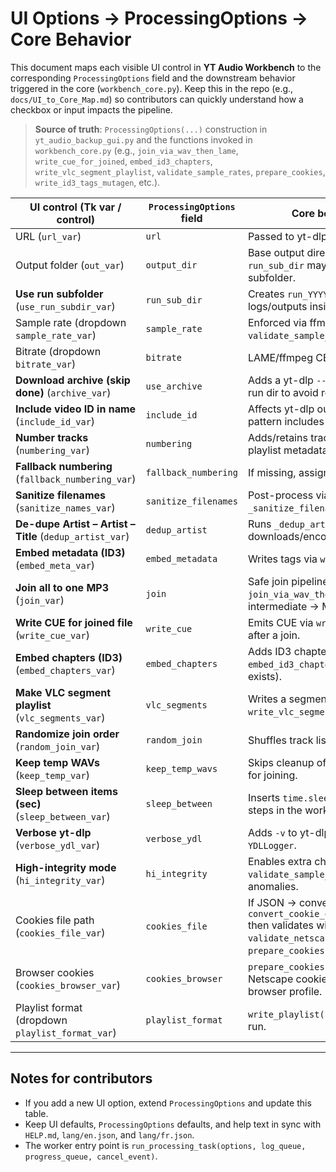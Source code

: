 # UI Options → ProcessingOptions → Core Behavior

This document maps each visible UI control in **YT Audio Workbench** to the corresponding
`ProcessingOptions` field and the downstream behavior triggered in the core (`workbench_core.py`).
Keep this in the repo (e.g., `docs/UI_to_Core_Map.md`) so contributors can quickly understand
how a checkbox or input impacts the pipeline.

> **Source of truth**: `ProcessingOptions(...)` construction in `yt_audio_backup_gui.py` and the
> functions invoked in `workbench_core.py` (e.g., `join_via_wav_then_lame`, `write_cue_for_joined`,
> `embed_id3_chapters`, `write_vlc_segment_playlist`, `validate_sample_rates`, `prepare_cookies`,
> `write_id3_tags_mutagen`, etc.).

| UI control (Tk var / control) | `ProcessingOptions` field | Core behavior / function(s) |
|---|---|---|
| URL (`url_var`) | `url` | Passed to yt-dlp as the source. |
| Output folder (`out_var`) | `output_dir` | Base output directory for all artifacts; `run_sub_dir` may add a time-stamped subfolder. |
| **Use run subfolder** (`use_run_subdir_var`) | `run_sub_dir` | Creates `run_YYYYMMDD_HHMMSS` and routes logs/outputs inside it. |
| Sample rate (dropdown `sample_rate_var`) | `sample_rate` | Enforced via ffmpeg; validated by `validate_sample_rates(...)`. |
| Bitrate (dropdown `bitrate_var`) | `bitrate` | LAME/ffmpeg CBR selection for final MP3s. |
| **Download archive (skip done)** (`archive_var`) | `use_archive` | Adds a yt-dlp `--download-archive` file in the run dir to avoid redownloads. |
| **Include video ID in name** (`include_id_var`) | `include_id` | Affects yt-dlp output template (filename pattern includes the ID). |
| **Number tracks** (`numbering_var`) | `numbering` | Adds/retains track numbers in filenames and playlist metadata. |
| **Fallback numbering** (`fallback_numbering_var`) | `fallback_numbering` | If missing, assigns sequential track numbers. |
| **Sanitize filenames** (`sanitize_names_var`) | `sanitize_filenames` | Post-process via `_sanitize_and_rename()` / `_sanitize_filename_component()`. |
| **De-dupe Artist – Artist – Title** (`dedup_artist_var`) | `dedup_artist` | Runs `_dedup_artist_in_filenames()` after downloads/encodes. |
| **Embed metadata (ID3)** (`embed_meta_var`) | `embed_metadata` | Writes tags via `write_id3_tags_mutagen(...)`. |
| **Join all to one MP3** (`join_var`) | `join` | Safe join pipeline `join_via_wav_then_lame(...)` (WAV intermediate → MP3). |
| **Write CUE for joined file** (`write_cue_var`) | `write_cue` | Emits CUE via `write_cue_for_joined(...)` after a join. |
| **Embed chapters (ID3)** (`embed_chapters_var`) | `embed_chapters` | Adds ID3 chapters via `embed_id3_chapters(...)` (if chapter data exists). |
| **Make VLC segment playlist** (`vlc_segments_var`) | `vlc_segments` | Writes a segment playlist via `write_vlc_segment_playlist(...)`. |
| **Randomize join order** (`random_join_var`) | `random_join` | Shuffles track list prior to the join step. |
| **Keep temp WAVs** (`keep_temp_var`) | `keep_temp_wavs` | Skips cleanup of WAV intermediates created for joining. |
| **Sleep between items (sec)** (`sleep_between_var`) | `sleep_between` | Inserts `time.sleep(...)` between per-item steps in the worker loop. |
| **Verbose yt-dlp** (`verbose_ydl_var`) | `verbose_ydl` | Adds `-v` to yt-dlp; more detailed logs via `YDLLogger`. |
| **High-integrity mode** (`hi_integrity_var`) | `hi_integrity` | Enables extra checks: `ffprobe` validation, `validate_sample_rates(...)`, stricter failure on anomalies. |
| Cookies file path (`cookies_file_var`) | `cookies_file` | If JSON → converts with `convert_cookie_editor_json_to_netscape(...)` then validates with `validate_netscape_cookiefile(...)`; wired via `prepare_cookies(...)`. |
| Browser cookies (`cookies_browser_var`) | `cookies_browser` | `prepare_cookies(...)` locates/exports a Netscape cookies file from the chosen browser profile. |
| Playlist format (dropdown `playlist_format_var`) | `playlist_format` | `write_playlist(...)` emits `m3u`/`m3u8`/`pls` for the run. |

---

## Notes for contributors
- If you add a new UI option, extend `ProcessingOptions` and update this table.
- Keep UI defaults, `ProcessingOptions` defaults, and help text in sync with `HELP.md`, `lang/en.json`, and `lang/fr.json`.
- The worker entry point is `run_processing_task(options, log_queue, progress_queue, cancel_event)`.
